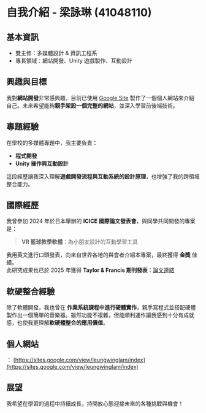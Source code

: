 # 自我介紹 - 梁詠琳 (41048110)

## 基本資訊
- 雙主修：多媒體設計 & 資訊工程系  
- 專長領域：網站開發、Unity 遊戲製作、互動設計  

## 興趣與目標
我對**網站開發**非常感興趣，目前已使用 [Google Site](https://sites.google.com/view/leungwinglam/index) 製作了一個個人網站來介紹自己。未來希望能夠**親手架設一個完整的網站**，並深入學習前後端技術。

## 專題經驗
在學校的多媒體專題中，我主要負責：
- **程式開發**
- **Unity 操作與互動設計**

這段經歷讓我深入理解**遊戲開發流程與互動系統的設計原理**，也增強了我的跨領域整合能力。

## 國際經歷
我曾參加 2024 年於日本舉辦的 **ICICE 國際論文發表會**，與同學共同開發的專案是：

> **VR 籃球教學軟體**：為小朋友設計的互動學習工具

我用英文進行口頭發表，向來自世界各地的與會者介紹本專案，最終獲得 **金獎** 佳績。  
此研究成果也已於 2025 年獲得 **Taylor & Francis 期刊發表**：[論文連結](https://app.box.com/s/99x1h0ibid1qzme7p45s8n9keos0b2rw)

## 軟硬整合經驗
除了軟體開發，我也曾在 **作業系統課程中進行硬體實作**，親手寫程式並搭配硬體製作出一個簡單的音樂器。雖然功能不複雜，但能順利運作讓我感到十分有成就感，也使我更理解**軟硬體整合的應用價值**。

## 個人網站
：   [https://sites.google.com/view/leungwinglam/index](https://sites.google.com/view/leungwinglam/index)

## 展望
我希望在學習的過程中持續成長，持開放心態迎接未來的各種挑戰與機會！
